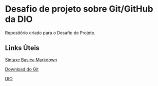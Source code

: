 # Desafio de projeto sobre Git/GitHub da DIO
Repositório criado para o Desafio de Projeto. 

## Links Úteis
[Sintaxe Basica Markdown](https://www.markdownguide.org/basic-syntax/)

[Download do Git](https://git-scm.com/downloads)

[DIO](https://www.dio.me/)

